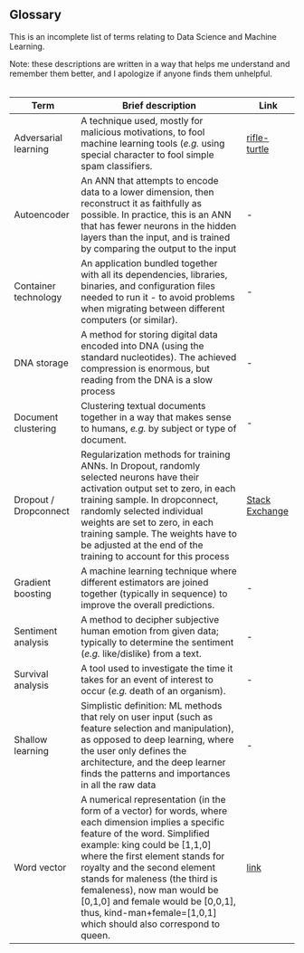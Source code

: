 ## Glossary

This is an incomplete list of terms relating to Data Science and Machine Learning.  
  
Note: these descriptions are written in a way that helps me understand and remember them better, and I apologize if anyone finds them unhelpful.
<br>
<br>

| Term  | Brief description | Link |
| --- | --- | --- |
| Adversarial learning | A technique used, mostly for malicious motivations, to fool machine learning tools (*e.g.* using special character to fool simple spam classifiers. | [rifle-turtle](https://www.theverge.com/2017/11/2/16597276/google-ai-image-attacks-adversarial-turtle-rifle-3d-printed) |
| Autoencoder | An ANN that attempts to encode data to a lower dimension, then reconstruct it as faithfully as possible. In practice, this is an ANN that has fewer neurons in the hidden layers than the input, and is trained by comparing the output to the input | - |
| Container technology | An application bundled together with all its dependencies, libraries, binaries, and configuration files needed to run it - to avoid problems when migrating between different computers (or similar). | - |
| DNA storage | A method for storing digital data encoded into DNA (using the standard nucleotides). The achieved compression is enormous, but reading from the DNA is a slow process | - |
| Document clustering | Clustering textual documents together in a way that makes sense to humans, *e.g.* by subject or type of document. | - |
| Dropout / Dropconnect | Regularization methods for training ANNs. In Dropout, randomly selected neurons have their activation output set to zero, in each training sample. In dropconnect, randomly selected individual weights are set to zero, in each training sample. The weights have to be adjusted at the end of the training to account for this process | [Stack Exchange](https://stats.stackexchange.com/questions/201569/difference-between-dropout-and-dropconnect/201891) |
| Gradient boosting | A machine learning technique where different estimators are joined together (typically in sequence) to improve the overall predictions. | - |
| Sentiment analysis | A method to decipher subjective human emotion from given data; typically to determine the sentiment (*e.g.* like/dislike) from a text. | - |
| Survival analysis | A tool used to investigate the time it takes for an event of interest to occur (*e.g.* death of an organism).  | - |
| Shallow learning | Simplistic definition: ML methods that rely on user input (such as feature selection and manipulation), as opposed to deep learning, where the user only defines the architecture, and the deep learner finds the patterns and importances in all the raw data | - |
| Word vector | A numerical representation (in the form of a vector) for words, where each dimension implies a specific feature of the word. Simplified example: king could be [1,1,0] where the first element stands for royalty and the second element stands for maleness (the third is femaleness), now man would be [0,1,0] and female would be [0,0,1], thus, kind-man+female=[1,0,1] which should also correspond to queen. | [link](https://medium.com/@jayeshbahire/introduction-to-word-vectors-ea1d4e4b84bf) |

